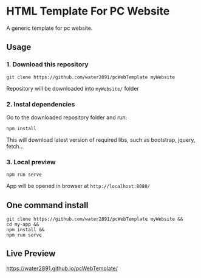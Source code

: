 # HTML Template For PC Website

A generic template for pc website.

## Usage

### 1. Download this repository
```
git clone https://github.com/water2891/pcWebTemplate myWebsite
```

Repository will be downloaded into `myWebsite/` folder

### 2. Instal dependencies

Go to the downloaded repository folder and run:
```
npm install
```

This will download latest version of required libs, such as bootstrap, jquery, fetch...

### 3. Local preview

```
npm run serve
```

App will be opened in browser at `http://localhost:8080/`

## One command install

```
git clone https://github.com/water2891/pcWebTemplate myWebsite &&
cd my-app &&
npm install &&
npm run serve
```

## Live Preview

https://water2891.github.io/pcWebTemplate/
